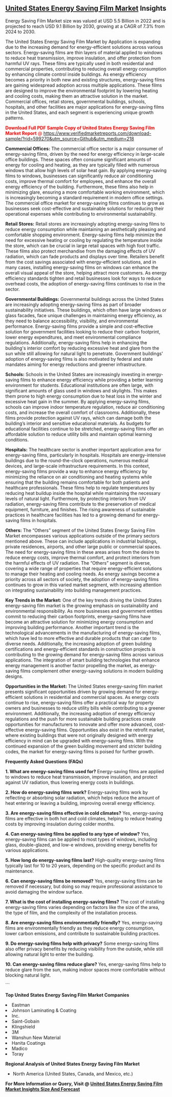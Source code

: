 <h2><a href="https://www.verifiedmarketreports.com/download-sample/?rid=599270&amp;utm_source=Github&amp;utm_medium=218" target="_blank">United States Energy Saving Film Market</a> Insights</h2><p>Energy Saving Film Market size was valued at USD 5.5 Billion in 2022 and is projected to reach USD 9.1 Billion by 2030, growing at a CAGR of 7.3% from 2024 to 2030.</p><p> <p>The United States Energy Saving Film Market by Application is expanding due to the increasing demand for energy-efficient solutions across various sectors. Energy-saving films are thin layers of material applied to windows to reduce heat transmission, improve insulation, and offer protection from harmful UV rays. These films are typically used in both residential and commercial properties, contributing to reducing overall energy consumption by enhancing climate control inside buildings. As energy efficiency becomes a priority in both new and existing structures, energy-saving films are gaining widespread adoption across multiple applications. These films are designed to improve the environmental footprint by lowering heating and cooling costs, making them an attractive solution in the market. Commercial offices, retail stores, governmental buildings, schools, hospitals, and other facilities are major applications for energy-saving films in the United States, and each segment is experiencing unique growth patterns. <p><span class=""><span style="color: #ff0000;"><strong>Download Full PDF Sample Copy of United States Energy Saving Film Market Report</strong> @ </span><a href="https://www.verifiedmarketreports.com/download-sample/?rid=599270&amp;utm_source=Github&amp;utm_medium=218" target="_blank">https://www.verifiedmarketreports.com/download-sample/?rid=599270&amp;utm_source=Github&amp;utm_medium=218</a></span></p> </p> <p><strong>Commercial Offices:</strong> The commercial office sector is a major consumer of energy-saving films, driven by the need for energy efficiency in large-scale office buildings. These spaces often consume significant amounts of energy for cooling and heating, as they are typically filled with numerous windows that allow high levels of solar heat gain. By applying energy-saving films to windows, businesses can significantly reduce air conditioning costs, improve thermal comfort for employees, and enhance the overall energy efficiency of the building. Furthermore, these films also help in minimizing glare, ensuring a more comfortable working environment, which is increasingly becoming a standard requirement in modern office settings. The commercial office market for energy-saving films continues to grow as businesses seek cost-effective and sustainable solutions for reducing their operational expenses while contributing to environmental sustainability. <p><strong>Retail Stores:</strong> Retail stores are increasingly adopting energy-saving films to reduce energy consumption while maintaining an aesthetically pleasing and comfortable shopping environment. Energy-saving films help minimize the need for excessive heating or cooling by regulating the temperature inside the store, which can be crucial in large retail spaces with high foot traffic. These films also protect merchandise from the damaging effects of UV radiation, which can fade products and displays over time. Retailers benefit from the cost savings associated with energy-efficient solutions, and in many cases, installing energy-saving films on windows can enhance the overall visual appeal of the store, helping attract more customers. As energy efficiency standards tighten and retail businesses look for ways to reduce overhead costs, the adoption of energy-saving films continues to rise in the sector. <p><strong>Governmental Buildings:</strong> Governmental buildings across the United States are increasingly adopting energy-saving films as part of broader sustainability initiatives. These buildings, which often have large windows or glass facades, face unique challenges in maintaining energy efficiency, as they need to balance accessibility, visibility, and environmental performance. Energy-saving films provide a simple and cost-effective solution for government facilities looking to reduce their carbon footprint, lower energy expenditures, and meet environmental compliance regulations. Additionally, energy-saving films help in enhancing the building's interior comfort by reducing excessive heat and glare from the sun while still allowing for natural light to penetrate. Government buildings' adoption of energy-saving films is also motivated by federal and state mandates aiming for energy reductions and greener infrastructure. <p><strong>Schools:</strong> Schools in the United States are increasingly investing in energy-saving films to enhance energy efficiency while providing a better learning environment for students. Educational institutions are often large, with significant amounts of glass used in windows and skylights. This makes them prone to high energy consumption due to heat loss in the winter and excessive heat gain in the summer. By applying energy-saving films, schools can improve indoor temperature regulation, reduce air conditioning costs, and increase the overall comfort of classrooms. Additionally, these films provide protection against UV rays, which can damage both the building’s interior and sensitive educational materials. As budgets for educational facilities continue to be stretched, energy-saving films offer an affordable solution to reduce utility bills and maintain optimal learning conditions. <p><strong>Hospitals:</strong> The healthcare sector is another important application area for energy-saving films, particularly in hospitals. Hospitals are energy-intensive buildings due to the round-the-clock operations, numerous medical devices, and large-scale infrastructure requirements. In this context, energy-saving films provide a way to enhance energy efficiency by minimizing the reliance on air conditioning and heating systems while ensuring that the building remains comfortable for both patients and healthcare professionals. These films help to regulate temperatures by reducing heat buildup inside the hospital while maintaining the necessary levels of natural light. Furthermore, by protecting interiors from UV radiation, energy-saving films contribute to the preservation of medical equipment, furniture, and finishes. The rising awareness of sustainable practices in healthcare facilities has led to a growing demand for energy-saving films in hospitals. <p><strong>Others:</strong> The “Others” segment of the United States Energy Saving Film Market encompasses various applications outside of the primary sectors mentioned above. These can include applications in industrial buildings, private residences, airports, and other large public or commercial spaces. The need for energy-saving films in these areas arises from the desire to reduce energy costs, improve thermal comfort, and protect interiors from the harmful effects of UV radiation. The “Others” segment is diverse, covering a wide range of properties that require energy-efficient solutions to manage their heating and cooling needs. As energy savings become a priority across all sectors of society, the adoption of energy-saving films continues to grow in this varied market segment, with increasing attention on integrating sustainability into building management practices. <p><strong>Key Trends in the Market:</strong> One of the key trends driving the United States energy-saving film market is the growing emphasis on sustainability and environmental responsibility. As more businesses and government entities commit to reducing their carbon footprints, energy-saving films have become an attractive solution for minimizing energy consumption and improving building performance. Another important trend is the technological advancements in the manufacturing of energy-saving films, which have led to more effective and durable products that can cater to diverse needs. Additionally, the increasing adoption of green building certifications and energy-efficient standards in construction projects is contributing to the growing demand for energy-saving films across various applications. The integration of smart building technologies that enhance energy management is another factor propelling the market, as energy-saving films complement other energy-saving solutions in modern building designs. <p><strong>Opportunities in the Market:</strong> The United States energy-saving film market presents significant opportunities driven by growing demand for energy-efficient solutions in residential and commercial spaces. As energy costs continue to rise, energy-saving films offer a practical way for property owners and businesses to reduce utility bills while contributing to a greener environment. Additionally, the increasing adoption of energy efficiency regulations and the push for more sustainable building practices create opportunities for manufacturers to innovate and offer more advanced, cost-effective energy-saving films. Opportunities also exist in the retrofit market, where existing buildings that were not originally designed with energy efficiency in mind can be upgraded with energy-saving films. With the continued expansion of the green building movement and stricter building codes, the market for energy-saving films is poised for further growth. <p><strong>Frequently Asked Questions (FAQs)</strong></p> <p><strong>1. What are energy-saving films used for?</strong> Energy-saving films are applied to windows to reduce heat transmission, improve insulation, and protect against UV radiation, thus lowering energy costs in buildings.</p> <p><strong>2. How do energy-saving films work?</strong> Energy-saving films work by reflecting or absorbing solar radiation, which helps reduce the amount of heat entering or leaving a building, improving overall energy efficiency.</p> <p><strong>3. Are energy-saving films effective in cold climates?</strong> Yes, energy-saving films are effective in both hot and cold climates, helping to reduce heating costs by improving insulation during colder months.</p> <p><strong>4. Can energy-saving films be applied to any type of window?</strong> Yes, energy-saving films can be applied to most types of windows, including glass, double-glazed, and low-e windows, providing energy benefits for various applications.</p> <p><strong>5. How long do energy-saving films last?</strong> High-quality energy-saving films typically last for 10 to 20 years, depending on the specific product and its maintenance.</p> <p><strong>6. Can energy-saving films be removed?</strong> Yes, energy-saving films can be removed if necessary, but doing so may require professional assistance to avoid damaging the window surface.</p> <p><strong>7. What is the cost of installing energy-saving films?</strong> The cost of installing energy-saving films varies depending on factors like the size of the area, the type of film, and the complexity of the installation process.</p> <p><strong>8. Are energy-saving films environmentally friendly?</strong> Yes, energy-saving films are environmentally friendly as they reduce energy consumption, lower carbon emissions, and contribute to sustainable building practices.</p> <p><strong>9. Do energy-saving films help with privacy?</strong> Some energy-saving films also offer privacy benefits by reducing visibility from the outside, while still allowing natural light to enter the building.</p> <p><strong>10. Can energy-saving films reduce glare?</strong> Yes, energy-saving films help to reduce glare from the sun, making indoor spaces more comfortable without blocking natural light.</p> ```</p><p><strong>Top United States Energy Saving Film Market Companies</strong></p><div data-test-id=""><p><li>Eastman</li><li> Johnson Laminating & Coating</li><li> Inc.</li><li> Saint-Gobain</li><li> Klingshield</li><li> 3M</li><li> Wanshun New Material</li><li> Hanita Coatings</li><li> Madico</li><li> Toray</li></p><div><strong>Regional Analysis of&nbsp;United States Energy Saving Film Market</strong></div><ul><li dir="ltr"><p dir="ltr">North America&nbsp;(United States, Canada, and Mexico, etc.)</p></li></ul><p><strong>For More Information or Query, Visit @&nbsp;</strong><strong><a href="https://www.verifiedmarketreports.com/product/energy-saving-film-market/?utm_source=Github&amp;utm_medium=218" target="_blank">United States Energy Saving Film Market Insights Size And Forecast</a></strong></p></div>
